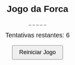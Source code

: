 <!DOCTYPE html>
<html lang="pt-BR">
<head>
  <meta charset="UTF-8">
  <title>Jogo da Forca</title>
  <style>
    body {
      font-family: Arial, sans-serif;
      text-align: center;
      margin-top: 50px;
    }

    #wordDisplay {
      font-size: 30px;
      letter-spacing: 10px;
      margin-bottom: 20px;
    }

    #letters button {
      margin: 5px;
      padding: 10px;
      font-size: 18px;
      cursor: pointer;
    }

    #letters button:disabled {
      background-color: #ccc;
      cursor: not-allowed;
    }

    #attempts {
      font-size: 20px;
      margin-top: 20px;
    }

    #resetButton {
      margin-top: 20px;
      padding: 10px 20px;
      font-size: 18px;
    }
  </style>
</head>
<body>

  <h1>Jogo da Forca</h1>
  <div id="wordDisplay">_ _ _ _ _</div>
  <div id="letters"></div>
  <div id="attempts">Tentativas restantes: 6</div>
  <button id="resetButton" onclick="startGame()">Reiniciar Jogo</button>

  <script>
    const palavras = ['banana', 'abacaxi', 'laranja', 'morango', 'uva', 'manga'];
    let palavraSecreta = '';
    let letrasCorretas = [];
    let tentativas = 6;

    const lettersContainer = document.getElementById('letters');
    const wordDisplay = document.getElementById('wordDisplay');
    const attemptsDisplay = document.getElementById('attempts');

    // Função para criar os botões de letras
    function criarBotoes() {
      lettersContainer.innerHTML = '';
      for (let i = 65; i <= 90; i++) {
        const letra = String.fromCharCode(i).toLowerCase();
        const botao = document.createElement('button');
        botao.innerText = letra;
        botao.onclick = () => tentarLetra(letra, botao);
        lettersContainer.appendChild(botao);
      }
    }

    // Função para atualizar a exibição da palavra
    function atualizarPalavra() {
      let display = '';
      for (const letra of palavraSecreta) {
        display += letrasCorretas.includes(letra) ? letra + ' ' : '_ ';
      }
      wordDisplay.textContent = display.trim();

      // Verifica se o jogador acertou todas as letras
      if (!display.includes('_')) {
        alert('Parabéns! Você venceu!');
        desativarBotoes();
      }
    }

    // Função para tentar uma letra
    function tentarLetra(letra, botao) {
      botao.disabled = true;
      if (palavraSecreta.includes(letra)) {
        letrasCorretas.push(letra);
        atualizarPalavra();
      } else {
        tentativas--;
        attemptsDisplay.textContent = `Tentativas restantes: ${tentativas}`;
        if (tentativas === 0) {
          alert(`Você perdeu! A palavra era: ${palavraSecreta}`);
          desativarBotoes();
        }
      }
    }

    // Função para desativar os botões
    function desativarBotoes() {
      const botoes = lettersContainer.querySelectorAll('button');
      botoes.forEach(btn => btn.disabled = true);
    }

    // Função para reiniciar o jogo
    function startGame() {
      palavraSecreta = palavras[Math.floor(Math.random() * palavras.length)];
      letrasCorretas = [];
      tentativas = 6;
      attemptsDisplay.textContent = `Tentativas restantes: ${tentativas}`;
      criarBotoes();
      atualizarPalavra();
    }

    // Inicia o jogo assim que a página é carregada
    startGame();
  </script>

</body>
</html>
